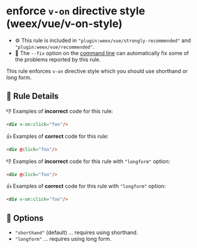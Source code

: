 # enforce `v-on` directive style (weex/vue/v-on-style)

- :gear: This rule is included in `"plugin:weex/vue/strongly-recommended"` and `"plugin:weex/vue/recommended"`.
- :wrench: The `--fix` option on the [command line](http://eslint.org/docs/user-guide/command-line-interface#fix) can automatically fix some of the problems reported by this rule.

This rule enforces `v-on` directive style which you should use shorthand or long form.

## :book: Rule Details

:-1: Examples of **incorrect** code for this rule:

```html
<div v-on:click="foo"/>
```

:+1: Examples of **correct** code for this rule:

```html
<div @click="foo"/>
```

:-1: Examples of **incorrect** code for this rule with `"longform"` option:

```html
<div @click="foo"/>
```

:+1: Examples of **correct** code for this rule with `"longform"` option:

```html
<div v-on:click="foo"/>
```

## :wrench: Options

- `"shorthand"` (default) ... requires using shorthand.
- `"longform"` ... requires using long form.
